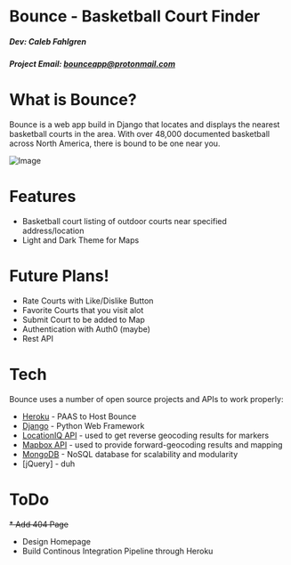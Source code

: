 # Bounce - Basketball Court Finder
##### Dev: Caleb Fahlgren
##### Project Email: bounceapp@protonmail.com
 
# What is Bounce?

Bounce is a web app build in Django that locates and displays the nearest basketball courts in the area. With over 48,000 documented basketball across North America, there is bound to be one near you.

![Image](https://i.ibb.co/QkZ2mNR/courts.png)

# Features
  - Basketball court listing of outdoor courts near specified address/location
  - Light and Dark Theme for Maps

# Future Plans!
  - Rate Courts with Like/Dislike Button
  - Favorite Courts that you visit alot
  - Submit Court to be added to Map
  - Authentication with Auth0 (maybe)
  - Rest API

# Tech
Bounce uses a number of open source projects and APIs to work properly:
* [Heroku](https://www.heroku.com/) - PAAS to Host Bounce
* [Django](https://www.djangoproject.com/) - Python Web Framework
* [LocationIQ API](https://locationiq.com/) - used to get reverse geocoding results for markers
* [Mapbox API](https://www.mapbox.com) - used to provide forward-geocoding results and mapping
* [MongoDB](https://www.mongodb.com/) - NoSQL database for scalability and modularity
* [jQuery] - duh

# ToDo
~~* Add 404 Page~~
* Design Homepage
* Build Continous Integration Pipeline through Heroku